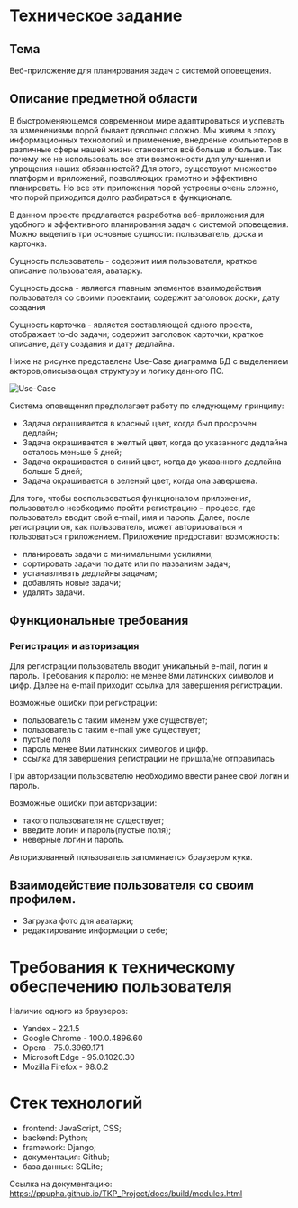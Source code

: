 # Техническое задание
## Тема
Веб-приложение для планирования задач с системой оповещения.
## Описание предметной области
В быстроменяющемся современном мире адаптироваться и успевать за изменениями порой бывает довольно сложно. Мы живем в эпоху информационных технологий и применение, внедрение компьютеров в различные сферы нашей жизни становится всё больше и больше. Так почему же не использовать все эти возможности для улучшения и упрощения наших обязанностей?  Для этого, существуют множество платформ и приложений, позволяющих грамотно и эффективно планировать. Но все эти приложения порой устроены очень сложно, что порой приходится долго разбираться в функционале. 

В данном проекте предлагается разработка веб-приложения для удобного и эффективного планирования задач с системой оповещения. 
Можно выделить три основные сущности: пользователь, доска и карточка.

Сущность пользователь - содержит имя пользователя, краткое описание пользователя, аватарку.

Сущность доска - является главным элементов взаимодействия пользователя со своими проектами; содержит заголовок доски, дату создания

Сущность карточка - является составляющей одного проекта, отображает to-do задачи; содержит заголовок карточки, краткое описание, дату создания и дату дедлайна.

Ниже на рисунке представлена Use-Case диаграмма БД с выделением акторов,описывающая структуру и логику данного ПО.

![Use-Case](https://user-images.githubusercontent.com/73907025/162458038-59b8b7af-5d0a-45dc-99a7-250939f1916f.png)

Система оповещения предполагает работу по следующему принципу:
* Задача окрашивается в красный цвет, когда был просрочен дедлайн;
* Задача окрашивается в желтый цвет, когда до указанного дедлайна осталось меньше 5 дней;
* Задача окрашивается в синий цвет, когда до указанного дедлайна больше 5 дней;
* Задача окрашивается в зеленый цвет, когда она завершена.

Для того, чтобы воспользоваться функционалом приложения, пользователю необходимо пройти регистрацию – процесс, где пользователь вводит свой e-mail, имя и пароль.  Далее, после регистрации он, как пользователь, может авторизоваться и пользоваться приложением.
Приложение предоставит возможность:
* планировать задачи с минимальными усилиями;
* сортировать задачи по дате или по названиям задач;
* устанавливать дедлайны задачам;
* добавлять новые задачи;
* удалять задачи.

## Функциональные требования
### Регистрация и авторизация
Для регистрации пользователь вводит уникальный e-mail, логин и пароль. Требования к паролю: не менее 8ми латинских символов и цифр.  Далее на e-mail приходит ссылка для завершения регистрации.

Возможные ошибки при регистрации:
* пользователь с таким именем уже существует;
* пользователь с таким e-mail уже существует;
* пустые поля
* пароль менее 8ми латинских символов и цифр.
* ссылка для завершения регистрации не пришла/не отправилась

При авторизации пользователю необходимо ввести ранее свой логин и пароль.

Возможные ошибки при авторизации:
* такого пользователя не существует;
* введите логин и пароль(пустые поля);
* неверные логин и пароль.

Авторизованный пользователь запоминается браузером куки.

## Взаимодействие пользователя со своим профилем.

* Загрузка фото для аватарки;
* редактирование информации о себе;




# Требования к техническому обеспечению пользователя

Наличие одного из браузеров:
* Yandex - 22.1.5
* Google Chrome - 100.0.4896.60
* Opera - 75.0.3969.171
* Microsoft Edge - 95.0.1020.30
* Mozilla Firefox - 98.0.2

# Стек технологий
* frontend: JavaScript, CSS;
* backend: Python;
* framework: Django;
* документация: Github;
* база данных: SQLite;

Ссылка на документацию: https://ppupha.github.io/TKP_Project/docs/build/modules.html
